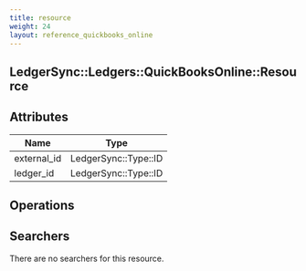 ```yaml
---
title: resource
weight: 24
layout: reference_quickbooks_online
---
```


## LedgerSync::Ledgers::QuickBooksOnline::Resource

## Attributes

| Name | Type |
| ---- | ---- |
| external_id | LedgerSync::Type::ID |
| ledger_id | LedgerSync::Type::ID |


## Operations


## Searchers

There are no searchers for this resource.
